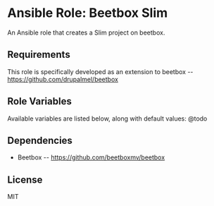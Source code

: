 # Ansible Role: Beetbox Slim

An Ansible role that creates a Slim project on beetbox.

## Requirements

This role is specifically developed as an extension to beetbox -- https://github.com/drupalmel/beetbox

## Role Variables

Available variables are listed below, along with default values:
@todo

## Dependencies

- Beetbox -- https://github.com/beetboxmv/beetbox

## License

MIT
